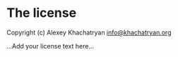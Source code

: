 # The license

Copyright (c) Alexey Khachatryan <info@khachatryan.org>

...Add your license text here...